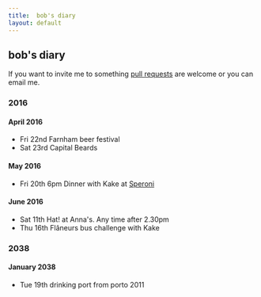 ```yaml
---
title:  bob's diary
layout: default
---
```

## bob's diary ##

If you want to invite me to something [pull requests](https://github.com/rjw1/randomness.org.uk/blob/master/diary/index.md)
are welcome or you can email me.

### 2016 ###

#### April 2016 ###

* Fri 22nd Farnham beer festival
* Sat 23rd Capital Beards

#### May 2016 ####

* Fri 20th 6pm Dinner with Kake at [Speroni](http://speronirestaurant.com/)

#### June 2016 ####

* Sat 11th Hat! at Anna's. Any time after 2.30pm
* Thu 16th Flâneurs bus challenge with Kake

### 2038 ###

#### January 2038 ####

* Tue 19th drinking port from porto 2011

